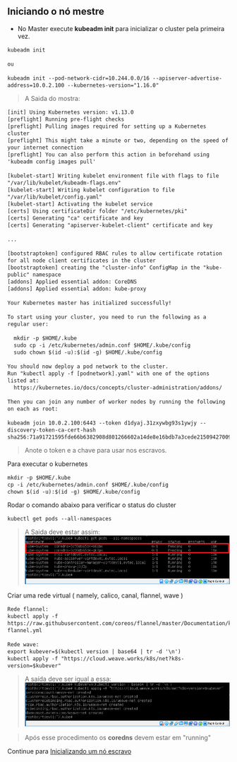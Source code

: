 ## Iniciando o nó mestre

- No Master execute **kubeadm init** para inicializar o cluster pela primeira vez.
```
kubeadm init

ou

kubeadm init --pod-network-cidr=10.244.0.0/16 --apiserver-advertise-address=10.0.2.100 --kubernetes-version="1.16.0"
```

> A Saida do mostra:
```
[init] Using Kubernetes version: v1.13.0
[preflight] Running pre-flight checks
[preflight] Pulling images required for setting up a Kubernetes cluster
[preflight] This might take a minute or two, depending on the speed of your internet connection
[preflight] You can also perform this action in beforehand using 'kubeadm config images pull'

[kubelet-start] Writing kubelet environment file with flags to file "/var/lib/kubelet/kubeadm-flags.env"
[kubelet-start] Writing kubelet configuration to file "/var/lib/kubelet/config.yaml"
[kubelet-start] Activating the kubelet service
[certs] Using certificateDir folder "/etc/kubernetes/pki"
[certs] Generating "ca" certificate and key
[certs] Generating "apiserver-kubelet-client" certificate and key

...

[bootstraptoken] configured RBAC rules to allow certificate rotation for all node client certificates in the cluster
[bootstraptoken] creating the "cluster-info" ConfigMap in the "kube-public" namespace
[addons] Applied essential addon: CoreDNS
[addons] Applied essential addon: kube-proxy

Your Kubernetes master has initialized successfully!

To start using your cluster, you need to run the following as a regular user:

  mkdir -p $HOME/.kube
  sudo cp -i /etc/kubernetes/admin.conf $HOME/.kube/config
  sudo chown $(id -u):$(id -g) $HOME/.kube/config

You should now deploy a pod network to the cluster.
Run "kubectl apply -f [podnetwork].yaml" with one of the options listed at:
  https://kubernetes.io/docs/concepts/cluster-administration/addons/

Then you can join any number of worker nodes by running the following on each as root:

kubeadm join 10.0.2.100:6443 --token d1dyaj.31zxywbg93s1ywjy --discovery-token-ca-cert-hash sha256:71a91721595fde66b6382908d801266602a14de8e16bdb7a3cede21509427009

```
> Anote o token e a chave para usar nos escravos.

Para executar o kubernetes
```
mkdir -p $HOME/.kube
cp -i /etc/kubernetes/admin.conf $HOME/.kube/config
chown $(id -u):$(id -g) $HOME/.kube/config
```

Rodar o comando abaixo para verificar o status do cluster
```
kubectl get pods --all-namespaces
```
> A Saida deve estar assim:
![All namespaces em pending](imgs/saida_all_namespaces01.png)

Criar uma rede virtual ( namely, calico, canal, flannel, wave )
```
Rede flannel:
kubectl apply -f https://raw.githubusercontent.com/coreos/flannel/master/Documentation/kube-flannel.yml

Rede wave:
export kubever=$(kubectl version | base64 | tr -d '\n')
kubectl apply -f "https://cloud.weave.works/k8s/net?k8s-version=$kubever"
```

> A saída deve ser igual a essa:
![Resposta rede wave](imgs/saida_wave_01.png)

> Após esse procedimento os **coredns** devem estar em "running"

Continue para [Inicializando um nó escravo](07-initialize-slave.md)
